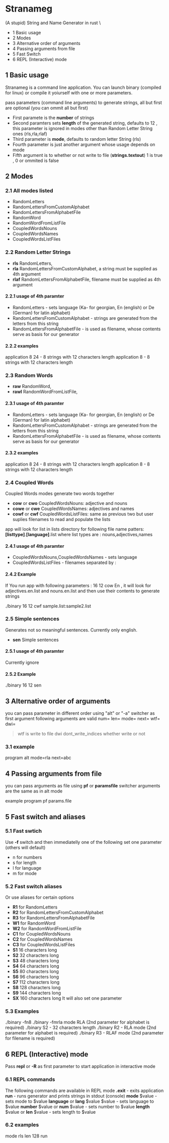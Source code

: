# Stranameg
(A stupid) String and Name Generator in rust \

+ 1 Basic usage
+ 2 Modes
+ 3 Alternative order of arguments
+ 4 Passing arguments from file
+ 5 Fast Switch 
+ 6 REPL (Interactive) mode
## 1 Basic usage
Stranameg is a command line application.
You can launch binary (compiled for linux) or compile it yoiurself with one or more parameters.


pass parameters (command line arguments) to generate strings, all but first are optional (you can ommit all but first)
- First paramete is the **number** of strings
- Second paramters sets **length** of the generated string, defaults to 12 , this parameter is ignored in modes other than Random Letter String ones (rls,rla,rlaf)
- Third parameter is **mode**, defaults to random letter String (rls)
- Fourth parameter is just another argument whose usage depends on mode
- Fifth argument is to whether or not write to file (**strings.textout**) 1 is true , 0 or ommited is false

## 2 Modes

### 2.1 All modes listed
- RandomLetters
- RandomLettersFromCustomAlphabet
- RandomLettersFromAlphabetFile
- RandomWord
- RandomWordFromListFile
- CoupledWordsNouns
- CoupledWordsNames
- CoupledWordsListFiles

### 2.2 Random Letter Strings
- **rls**  RandomLetters,
- **rla**  RandomLettersFromCustomAlphabet, a string must be supplied as 4th argument
- **rlaf**  RandomLettersFromAlphabetFile, filename must be supplied as 4th argument
#### 2.2.1 usage of 4th paramter
- RandomLetters - sets language (Ka- for georgian, En (english) or De (German) for latin alphabet)
- RandomLettersFromCustomAlphabet - strings are generated from the letters from this string
- RandomLettersFromAlphabetFile - is used as filename, whose contents serve as basis for our generator

#### 2.2.2 examples
application 8 24  - 8 strings with 12 characters length
application 8  - 8 strings with 12 characters length

### 2.3 Random Words
- **raw**  RandomWord,
- **rawl**  RandomWordFromListFile,
#### 2.3.1 usage of 4th paramter
- RandomLetters - sets language (Ka- for georgian, En (english) or De (German) for latin alphabet)
- RandomLettersFromCustomAlphabet - strings are generated from the letters from this string
- RandomLettersFromAlphabetFile - is used as filename, whose contents serve as basis for our generator

#### 2.3.2 examples
application 8 24  - 8 strings with 12 characters length
application 8  - 8 strings with 12 characters length

### 2.4 Coupled Words
Coupled Words modes generate two words together
- **cow** or **cwo**  CoupledWordsNouns: adjective and nouns
- **cowe** or **cwe** CoupledWordsNames: adjectives and names
- **cowf** or **cwf** CoupledWordsListFiles: same as previous two but user suplies filenames to read and populate the lists

app will look for list in lists directory for following file name patters: **\[listtype\]**.**\[language\]**.list
where list types are : nouns,adjectives,names
#### 2.4.1 usage of 4th paramter
- CoupledWordsNouns,CoupledWordsNames - sets language
- CoupledWordsListFiles - filenames separated by :

#### 2.4.2 Example
If You run app with following parameters : 16 12 cow En ,
it will look for adjectives.en.list and nouns.en.list and then use their contents to generate strings

./binary 16 12 cwf sample.list:sample2.list
### 2.5 Simple sentences
Generates not so meaningful sentences. Currently only english.

- **sen** Simple sentences

#### 2.5.1 usage of 4th paramter
Currently ignore
#### 2.5.2 Example
./binary 16 12 sen

## 3 Alternative order of arguments
you can pass parameter in different order using "alt" or "-a" switcher as first argument
following arguments are valid 
num= 
len= 
mode= 
next= 
wtf=
dwi= 
>wtf is write to file
>dwi dont_write_indices whether write or not 

### 3.1 example
program alt mode=rla next=abc 

## 4 Passing arguments from file
you can pass arguments as file using **pf** or **paramsfile** switcher
arguments are the same as in alt mode

example
program pf params.file
## 5 Fast switch and aliases
### 5.1 Fast swtich
Use **-f** switch  and then immediatelly one of the following set one parameter (others will default)
- n for numbers
- s for length
- l for language
- m for mode

### 5.2 Fast switch aliases
Or use aliases for certain options

- **R1** for RandomLetters
- **R2** for RandomLettersFromCustomAlphabet
- **R3** for RandomLettersFromAlphabetFile
- **W1** for RandomWord
- **W2** for RandomWordFromListFile
- **C1** for CoupledWordsNouns
- **C2** for CoupledWordsNames
- **C3** for CoupledWordsListFiles 
- **S1** 16 characters long
- **S2** 32 characters long
- **S3** 48 characters long
- **S4** 64 characters long
- **S5** 80 characters long
- **S6** 96 characters long
- **S7** 112 characters long
- **S8** 128 characters long
- **S9** 144 characters long
- **SX** 160 characters long
It will also set one parameter
### 5.3 Examples
./binary -fn8
./binary -fmrla mode RLA (2nd parameter for alphabet is required)
./binary S2 - 32 characters length
./binary R2 - RLA mode (2nd parameter for alphabet is required)
./binary R3 - RLAF mode (2nd parameter for filename is required)


## 6 REPL (Interactive) mode
Pass **repl** or **-R** as first parameter to start application in interactive mode

### 6.1 REPL commands
The following commands are available in REPL mode
**.exit** - exits application
**run** - runs generator and prints strings in stdout (console)
**mode** $value - sets mode to $value
**language** or **lang** $value $value - sets language to $value
**number** $value or **num** $value - sets number to $value
**length** $value or **len** $value - sets length to $value 

### 6.2 examples
mode rls
len 128
run